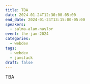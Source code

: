 ```yaml
---
title: TBA
date: 2024-01-24T12:30:00-05:00
end_date: 2024-01-24T13:15:00-05:00
speakers:
  - salma-alam-naylor
event: the-jam-2024
categories:
  - webdev
tags:
  - webdev
  - jamstack
draft: false
---
```


TBA
